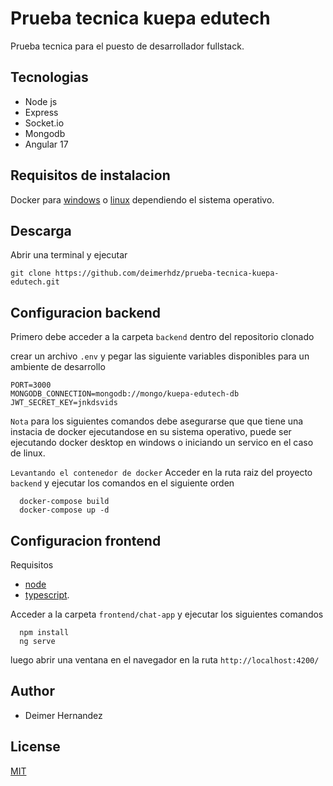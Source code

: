 # Prueba tecnica kuepa edutech 

Prueba tecnica para el puesto de desarrollador fullstack.

## Tecnologias
  - Node js
  - Express
  - Socket.io
  - Mongodb
  - Angular 17
## Requisitos de instalacion

Docker para [windows](https://docs.docker.com/desktop/install/windows-install/) o [linux](https://docs.docker.com/desktop/install/linux-install/) dependiendo el sistema operativo.

## Descarga
Abrir una terminal y ejecutar 
```
git clone https://github.com/deimerhdz/prueba-tecnica-kuepa-edutech.git
```
## Configuracion backend

Primero debe acceder a la carpeta ``backend`` dentro del repositorio clonado

crear un archivo ``.env`` y pegar las siguiente variables disponibles para un ambiente de desarrollo
```
PORT=3000
MONGODB_CONNECTION=mongodb://mongo/kuepa-edutech-db
JWT_SECRET_KEY=jnkdsvids
```

``Nota`` para los siguientes comandos debe asegurarse que que tiene una instacia de docker ejecutandose en su sistema operativo, puede ser ejecutando docker desktop en windows o iniciando un servico en el caso de linux.

``Levantando el contenedor de docker``
Acceder en la ruta raiz del proyecto ``backend`` y ejecutar los comandos en el siguiente orden
```
  docker-compose build
  docker-compose up -d
```

## Configuracion  frontend

  Requisitos
 
  - [node](https://nodejs.org/en)
  - [typescript](https://www.typescriptlang.org/).

  Acceder a la carpeta ``frontend/chat-app`` y ejecutar los siguientes comandos
  ```
    npm install
    ng serve
  ```

  luego abrir una ventana en el navegador en la ruta ``http://localhost:4200/``

## Author  

- Deimer Hernandez

## License

[MIT](https://choosealicense.com/licenses/mit/)